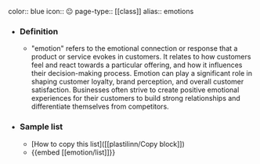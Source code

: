color:: blue
icon:: 😐
page-type:: [[class]]
alias:: emotions

- ### Definition 
  - "emotion" refers to the emotional connection or response that a product or service evokes in customers. It relates to how customers feel and react towards a particular offering, and how it influences their decision-making process. Emotion can play a significant role in shaping customer loyalty, brand perception, and overall customer satisfaction. Businesses often strive to create positive emotional experiences for their customers to build strong relationships and differentiate themselves from competitors.
- ### Sample list
  - [How to copy this list]([[plastilinn/Copy block]])
  - {{embed [[emotion/list]]}}



